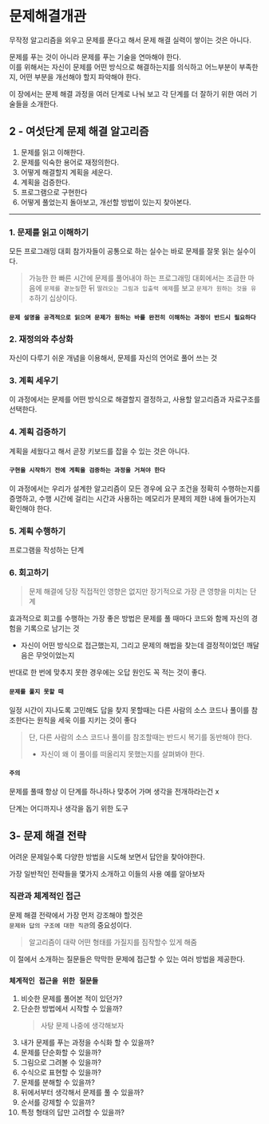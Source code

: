 # 문제해결개관
무작정 알고리즘을 외우고 문제를 푼다고 해서 문제 해결 실력이 쌓이는 것은 아니다.

문제를 푸는 것이 아니라 문제를 푸는 기술을 연마해야 한다.<br>
이를 위해서는 자신이 문제를 어떤 방식으로 해결하는지를 의식하고 어느부분이 부족한지, 어떤 부분을 개선해야 할지 파악해야 한다.

이 장에서는 문제 해결 과정을 여러 단계로 나눠 보고 각 단계를 더 잘하기 위한 여러 기술들을 소개한다.

## 2 - 여섯단계 문제 해결 알고리즘

1. 문제를 읽고 이해한다.
2. 문제를 익숙한 용어로 재정의한다.
3. 어떻게 해결할지 계획을 세운다.
4. 계획을 검증한다.
5. 프로그램으로 구현한다
6. 어떻게 풀었는지 돌아보고, 개선할 방법이 있는지 찾아본다.

---
### 1. 문제를 읽고 이해하기
모든 프로그래밍 대회 참가자들이 공통으로 하는 실수는 바로 문제를 잘못 읽는 실수이다.
> 가능한 한 빠른 시간에 문제를 풀어내야 하는 프로그래밍 대회에서는 조급한 마음에 `문제를 곁눈질`한 뒤 `딸려오는 그림과 입출력 예제`를 보고 `문제가 원하는 것을 유추`하기 십상이다.

#### `문제 설명을 공격적으로 읽으며 문제가 원하는 바를 완전히 이해하는 과정이 반드시 필요하다`

### 2. 재정의와 추상화
자신이 다루기 쉬운 개념을 이용해서, 문제를 자신의 언어로 풀어 쓰는 것

### 3. 계획 세우기
이 과정에서는 문제를 어떤 방식으로 해결할지 결정하고, 사용할 알고리즘과 자료구조를 선택한다.

### 4. 계획 검증하기
계획을 세웠다고 해서 곧장 키보드를 잡을 수 있는 것은 아니다.

#### `구현을 시작하기 전에 게획을 검증하는 과정을 거쳐야 한다`

이 과정에서는 우리가 설계한 알고리즘이 모든 경우에 요구 조건을 정확히 수행하는지를 증명하고, 수행 시간에 걸리는 시간과 사용하는 메모리가 문제의 제한 내에 들어가는지 확인해야 한다.

### 5. 계획 수행하기
프로그램을 작성하는 단계

### 6. 회고하기
> 문제 해결에 당장 직접적인 영향은 없지만 장기적으로 가장 큰 영향을 미치는 단계

효과적으로 회고를 수행하는 가장 좋은 방법은 문제를 풀 때마다 코드와 함께 자신의 경험을 기록으로 남기는 것 
- 자신이 어떤 방식으로 접근했는지, 그리고 문제의 해법을 찾는데 결정적이었던 깨달음은 무엇이었는지

반대로 한 번에 맞추지 못한 경우에는 오답 원인도 꼭 적는 것이 좋다.

#### `문제를 풀지 못할 때`
일정 시간이 지나도록 고민해도 답을 찾지 못할때는 다른 사람의 소스 코드나 풀이를 참조한다는 원칙을 세욱 이를 지키는 것이 좋다
> 단, 다른 사람의 소스 코드나 풀이를 참조할때는 반드시 복기를 동반해야 한다.
> - 자신이 왜 이 풀이를 떠올리지 못했는지를 살펴봐야 한다.


#### `주의`
문제를 풀때 항상 이 단계를 하나하나 맞추어 가며 생각을 전개하라는건 x

단계는 어디까지나 생각을 돕기 위한 도구

## 3- 문제 해결 전략

어려운 문제일수록 다양한 방법을 시도해 보면서 답안을 찾아야한다.

가장 일반적인 전략들을 몇가지 소개하고 이들의 사용 예를 알아보자

### 직관과 체계적인 접근

문제 해결 전략에서 가장 먼저 강조해야 할것은<br>
`문제와 답의 구조에 대한 직관`의 중요성이다.

> 알고리즘이 대략 어떤 형태를 가질지를 짐작할수 있게 해줌

이 절에서 소개하는 질문들은 막막한 문제에 접근할 수 있는 여러 방법을 제공한다.

### `체계적인 접근을 위한 질문들`
1.  비슷한 문제를 풀어본 적이 있던가?
2. 단순한 방법에서 시작할 수 있을까?
    > 사탕 문제 나중에 생각해보자
3. 내가 문제를 푸는 과정을 수식화 할 수 있을까?
4. 문제를 단순화할 수 있을까?
5. 그림으로 그려볼 수 있을까?
6. 수식으로 표현할 수 있을까?
7. 문제를 분해할 수 있을까?
8. 뒤에서부터 생각해서 문제를 풀 수 있을까?
9. 순서를 강제할 수 있을까?
10. 특정 형태의 답만 고려할 수 있을까?

















